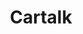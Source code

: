---
title: Cartalk
crosslinks:
- youtubefactsbot
- u_imguralbumbot
- AutoDetailing
- MechanicAdvice
- subaru
- Justrolledintotheshop
- Miata
- oap
- alotabot
- cars
- carbuying
- Hyundai
- botwatch
- FordFocus
- VXJunkies
- tattoos
- whatcarshouldibuy
- MechanicalEngineering
- lifehacks
- Autobody
---